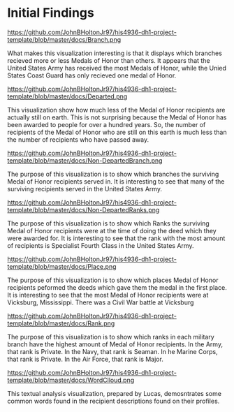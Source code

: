 # Initial Findings

https://github.com/JohnBHoltonJr97/his4936-dh1-project-template/blob/master/docs/Branch.png 


What makes this visualization interesting is that it displays which branches recieved more or less Medals of Honor than others. It appears that the United States Army has received the most Medals of Honor, while the Unied States Coast Guard has only recieved one medal of Honor.

https://github.com/JohnBHoltonJr97/his4936-dh1-project-template/blob/master/docs/Departed.png 


This visualization show how much less of the Medal of Honor recipients are actually still on earth. This is not surprising because the Medal of Honor has been awarded to people for over a hundred years. So, the number of recipients of the Medal of Honor who are still on this earth is much less than the number of recipients who have passed away. 

https://github.com/JohnBHoltonJr97/his4936-dh1-project-template/blob/master/docs/Non-DepartedBranch.png 


The purpose of this visualization is to show which branches the surviving Medal of Honor recipients served in. It is interesting to see that many of the surviving recipients served in the United States Army. 

https://github.com/JohnBHoltonJr97/his4936-dh1-project-template/blob/master/docs/Non-DepartedRanks.png 

The purpose of this visualization is to show which Ranks the surviving Medal of Honor recipients were at the time of doing the deed which they were awarded for. It is interesting to see that the rank with the most amount of recipients is Specialist Fourth Class in the United States Army.

https://github.com/JohnBHoltonJr97/his4936-dh1-project-template/blob/master/docs/Place.png 

The purpose of this visualization is to show which places Medal of Honor recipients peformed the deeds which gave them the medal in the first place. It is interesting to see that the most Medal of Honor recipients were at Vicksburg, Mississippi. There was a Civil War battle at Vicksburg

https://github.com/JohnBHoltonJr97/his4936-dh1-project-template/blob/master/docs/Rank.png 

The purpose of this visualization is to show which ranks in each military branch have the highest amount of Medal of Honor recipients. In the Army, that rank is Private. In the Navy, that rank is Seaman. In he Marine Corps, that rank is Private. In the Air Force, that rank is Major. 

https://github.com/JohnBHoltonJr97/his4936-dh1-project-template/blob/master/docs/WordClloud.png 

This textual analysis visualization, prepared by Lucas, demosntrates some common words found in the recipient descriptions found on their profiles. 
